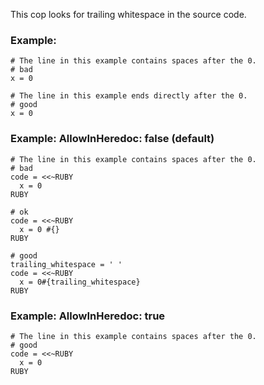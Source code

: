 This cop looks for trailing whitespace in the source code.

### Example:
    # The line in this example contains spaces after the 0.
    # bad
    x = 0

    # The line in this example ends directly after the 0.
    # good
    x = 0

### Example: AllowInHeredoc: false (default)
    # The line in this example contains spaces after the 0.
    # bad
    code = <<~RUBY
      x = 0
    RUBY

    # ok
    code = <<~RUBY
      x = 0 #{}
    RUBY

    # good
    trailing_whitespace = ' '
    code = <<~RUBY
      x = 0#{trailing_whitespace}
    RUBY

### Example: AllowInHeredoc: true
    # The line in this example contains spaces after the 0.
    # good
    code = <<~RUBY
      x = 0
    RUBY
